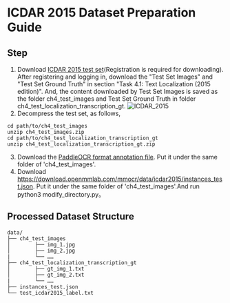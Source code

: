 # ICDAR 2015 Dataset Preparation Guide

## Step

1. Download [ICDAR 2015 test set](https://rrc.cvc.uab.es/?ch=4&com=downloads)(Registration is required for downloading). After registering and logging in, download the "Test Set Images" and "Test Set Ground Truth" in section "Task 4.1: Text Localization (2015 edition)". And, the content downloaded by Test Set Images is saved as the folder ch4_test_images and Test Set Ground Truth in folder ch4_test_localization_transcription_gt.
![ICDAR_2015](./ICDAR_2015.png)
2. Decompress the test set, as follows,

``` shell
cd path/to/ch4_test_images
unzip ch4_test_images.zip
cd path/to/ch4_test_localization_transcription_gt
unzip ch4_test_localization_transcription_gt.zip
```

3. Download the [PaddleOCR format annotation file](https://paddleocr.bj.bcebos.com/dataset/test_icdar2015_label.txt). Put it under the same folder of 'ch4_test_images'.
4. Download https://download.openmmlab.com/mmocr/data/icdar2015/instances_test.json. Put it under the same folder of 'ch4_test_images'.And run python3 modify_directory.py。

## Processed Dataset Structure

```shell
data/
├── ch4_test_images
│        ├── img_1.jpg
│        ├── img_2.jpg
|        └── ……
├── ch4_test_localization_transcription_gt
│        ├── gt_img_1.txt
│        ├── gt_img_2.txt
|        └── ……
├── instances_test.json
└── test_icdar2015_label.txt
```

